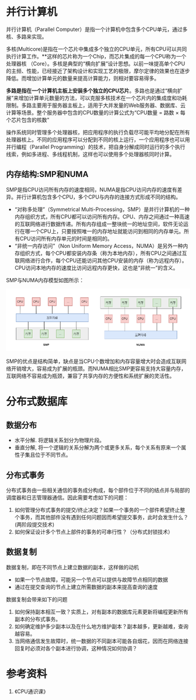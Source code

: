 

# 并行计算机

并行计算机（Parallel Computer）是指一个计算机中包含多个CPU单元，通过多核、多路来实现。

多核(Multicore)是指在一个芯片中集成多个独立的CPU单元，所有CPU可以共同执行计算工作。**这样的芯片称为一个Chip，而芯片集成的每一个CPU称为一个处理器核 （Core）。多核是典型的“横向扩展”设计思想。以前一味提高单个CPU的主频、性能，已经接近了架构设计和实现工艺的极限，摩尔定律的效果也在逐步降低。而增加计算单元的数量来提高计算能力，则相对要容易得多。

**多路是指在一个计算机主板上安装多个独立的CPU芯片**。多路也是通过“横向扩展”来增加计算单元数量的方法，可以克服多核技术在一个芯片内的集成度和功耗限制。多路主要用于服务器主板上，适用于大并发量的Web服务器、数据库、云计算等场景。整个服务器中包含的CPU数量的计算公式为“CPU数量 = 路数 × 每个芯片包含的核数”

操作系统同时管理多个处理器核，把应用程序的执行负载尽可能平均地分配在所有处理器核上。不同的应用程序可以分配到不同的核上运行，一个应用程序也可以用并行编程（Parallel Programming）的技术，把自身分解成同时运行的多个执行线索，例如多进程、多线程机制，这样也可以使用多个处理器核同时计算。


## 内存结构:SMP和NUMA

SMP是指CPU访问所有内存的速度相同，NUMA是指CPU访问内存的速度有差异。并行计算机包含多个CPU，多个CPU与内存的连接方式形成不同的结构。

- “对称多处理”（Symmetrical Multi-Processing，SMP）是并行计算机的一种内存组织方式，所有CPU都可以访问所有内存。CPU、内存之间通过一种高速的互联网络进行数据传递。所有内存组成一整块统一的地址空间，软件无论运行在哪一个CPU上，只要按照唯一的内存地址就能访问到相同的内存单元。所有CPU访问所有内存单元的时间是相同的。
- “非统一内存访问”（Non Uniform Memory Access，NUMA）是另外一种内存组织方式，每个CPU都安装内存条（称为本地内存），所有CPU之间通过互联网络进行合作，每个CPU还能访问其他CPU安装的内存（称为远程内存）。CPU访问本地内存的速度比访问远程内存更快，这也是“非统一”的含义。

SMP与NUMA内存模型如图所示：

<center>
    <img src="./img/Parallel-Computer-Arch.png">
</center>



SMP的优点是结构简单，缺点是当CPU个数增加和内存容量增大时会造成互联网络开销增大，容易成为扩展的瓶颈。而NUMA相比SMP更容易支持大容量内存，互联网络不容易成为瓶颈，兼容了共享内存的方便性和系统扩展的灵活性。

# 分布式数据库

## 数据分布
- 水平分解. 将逻辑关系划分为物理片段。
- 垂直分解, 将一个逻辑的关系分解为两个或更多关系，每个关系有原来一个属性子集且位于不同节点。
  
## 分布式事务
分布式事务由一些相关通信的事务成分构成，每个部件位于不同的结点并与局部的调度器和日志管理器通信。因此需要考虑如下的问题：
1. 如何管理分布式事务的提交/终止决定？如果一个事务的一个部件希望终止整个事务，而其他部件没有遇到任何问题因而希望提交事务，此时会发生什么？(两阶段提交技术)
2. 如何保证设计多个节点上部件的事务的可串行性？（分布式封锁技术）

## 数据复制
数据复制，即在不同节点上建立数据的副本，这样做的动机
- 如果一个节点故障，可能另一个节点可以提供与故障节点相同的数据
- 通过在提交查询的节点上建立所需数据的副本来提高查询的速度

数据复制会带来如下的问题
1. 如何保持副本相互一致？实质上，对有副本的数据库元素更新将编程更新所有副本的分布式事务。
2. 如何确定维护多少副本以及在什么地方维护副本？副本越多，更新越难，查询越容易。
3. 当网络通信发生故障时，统一数据的不同副本可能各自烟花，因而在网络连接回复时必须对各个副本进行协调，这种情况如何协调？

# 参考资料

1. 《CPU通识课》
